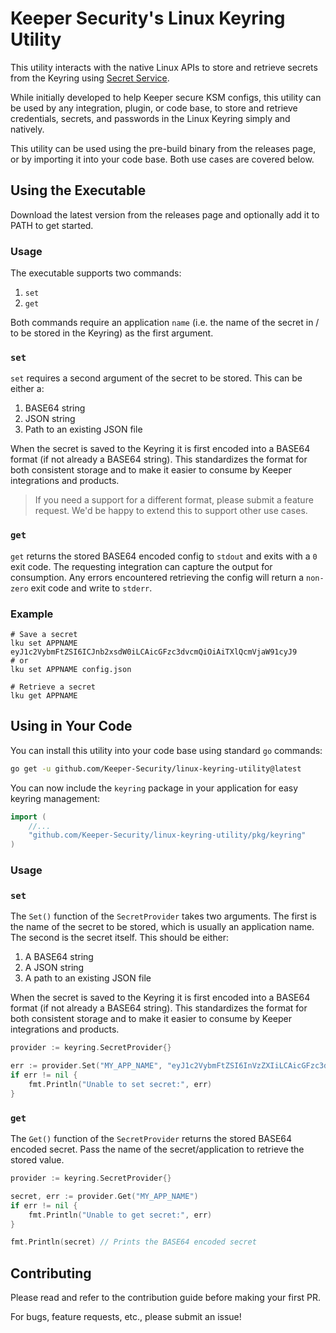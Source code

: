 # Keeper Security's Linux Keyring Utility

This utility interacts with the native Linux APIs to store and retrieve secrets from the Keyring using [Secret Service](https://specifications.freedesktop.org/secret-service/latest/).

While initially developed to help Keeper secure KSM configs, this utility can be used by any integration, plugin, or code base, to store and retrieve credentials, secrets, and passwords in the Linux Keyring simply and natively.

This utility can be used using the pre-build binary from the releases page, or by importing it into your code base. Both use cases are covered below.

## Using the Executable 

Download the latest version from the releases page and optionally add it to PATH to get started.

### Usage

The executable supports two commands:

1. `set`
2. `get`

Both commands require an application `name` (i.e. the name of the secret in / to be stored in the Keyring) as the first argument.

### `set`

`set` requires a second argument of the secret to be stored. This can be either a:

1. BASE64 string
2. JSON string
3. Path to an existing JSON file

When the secret is saved to the Keyring it is first encoded into a BASE64 format (if not already a BASE64 string). This standardizes the format for both consistent storage and to make it easier to consume by Keeper integrations and products. 

> If you need a support for a different format, please submit a feature request. We'd be happy to extend this to support other use cases.

### `get`

`get` returns the stored BASE64 encoded config to `stdout` and exits with a `0` exit code. The requesting integration can capture the output for consumption. Any errors encountered retrieving the config will return a `non-zero` exit code and write to `stderr`.

### Example

```shell
# Save a secret
lku set APPNAME eyJ1c2VybmFtZSI6ICJnb2xsdW0iLCAicGFzc3dvcmQiOiAiTXlQcmVjaW91cyJ9
# or
lku set APPNAME config.json

# Retrieve a secret
lku get APPNAME
```

## Using in Your Code

You can install this utility into your code base using standard `go` commands:

```bash
go get -u github.com/Keeper-Security/linux-keyring-utility@latest
```

You can now include the `keyring` package in your application for easy keyring management:

```go
import (
    //...
    "github.com/Keeper-Security/linux-keyring-utility/pkg/keyring"
)
```

### Usage

### `set`

The `Set()` function of the `SecretProvider` takes two arguments. The first is the name of the secret to be stored, which is usually an application name. The second is the secret itself. This should be either:

1. A BASE64 string
2. A JSON string
3. A path to an existing JSON file

When the secret is saved to the Keyring it is first encoded into a BASE64 format (if not already a BASE64 string). This standardizes the format for both consistent storage and to make it easier to consume by Keeper integrations and products.

```go
provider := keyring.SecretProvider{}

err := provider.Set("MY_APP_NAME", "eyJ1c2VybmFtZSI6InVzZXIiLCAicGFzc3dvcmQiOiJwYXNzIn0=")
if err != nil {
    fmt.Println("Unable to set secret:", err)
}
```

### `get`

The `Get()` function of the `SecretProvider` returns the stored BASE64 encoded secret. Pass the name of the secret/application to retrieve the stored value.

```go
provider := keyring.SecretProvider{}

secret, err := provider.Get("MY_APP_NAME")
if err != nil {
    fmt.Println("Unable to get secret:", err)
}

fmt.Println(secret) // Prints the BASE64 encoded secret
```

## Contributing

Please read and refer to the contribution guide before making your first PR.

For bugs, feature requests, etc., please submit an issue!